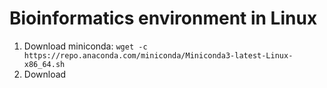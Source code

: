 # Bioinformatics environment in Linux

1. Download miniconda: `wget -c https://repo.anaconda.com/miniconda/Miniconda3-latest-Linux-x86_64.sh`
2. Download
